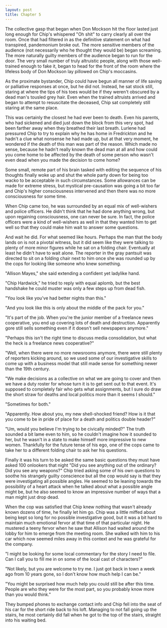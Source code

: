 ```yaml
---
layout: post
title: Chapter 5
---
```


The collective gasp that began when Don Mockson hit the floor lasted just long
enough for Chip's whispered "Oh shit" to carry clearly all over the room.
Once that had filtered in as the definitive statement on what had transpired,
pandemonium broke out.  The more sensitive members of the audience (not
necessarily who he thought they would be) began screaming.  The more naturally
guilty members of the audience began to run for the door.  The very small
number of truly altruistic people, along with those well-trained enough to
fake it, began to head for the front of the room where the lifeless body of
Don Mockson lay pillowed on Chip's moccasins.

As the proximate bystander, Chip could have begun all manner of life saving or
palliative responses at once, but he did not.  Instead, he sat stock still,
staring at where the tips of his toes would be if they weren't obscured by a
dead man's tousled grey hair.  Even when the trained altruists arrived and
began to attempt to resuscitate the deceased, Chip sat completely still
staring at the same place.

This was certainly the closest he had ever been to death.  Even his parents,
who had sickened and died just down the block from this very spot, had been
farther away when they breathed their last breath.  Lurlene had pressured Chip
to try to explain why he has home in Fredrickton and he hadn't a clue what
nonsense he had made up, but at that very moment, he wondered if the death of
this man was part of the reason.  Which made no sense, because he hadn't
really known the dead man at all and how could you come home to be affected by
the death of some person who wasn't even dead when you made the decision to
come home?

Some small, remote part of his brain tasked with editing the sequence of his
thoughts finally woke up and shut the whole party down for being too wacko to
be acceptable in such circumstances. Some allowances can be made for extreme
stress, but mystical pre-causation was going a bit too far and Chip's higher
consciousness intervened and then there was no more consciousness for some
time.

When Chip came too, he was surrounded by an equal mix of well-wishers and
police officers. He didn't think that he had done anything wrong, but upon
regaining consciousness, one can never be sure.  In fact, the police officers
were a kind of well-wishers as well in that they wanted him to get well so
that they could make him wait to answer some questions.

And wait he did.  For what seemed like hours.  Perhaps the man that the body
lands on is not a pivotal witness, but it did seem like they were talking to
plenty of more minor figures while he sat on a folding chair.  Eventually at
least he didn't have to wait alone.  The reporter in the gray pantsuit was
directed to sit on a folding chair next to him once she was rounded up by the
cops for looking like someone who knew something.

"Allison Mayes," she said extending a confident yet ladylike hand.

"Chip Hardwick," he tried to reply with equal aplomb, but the best handshake
he could muster was only a few steps up from dead fish.

"You look like you've had better nights than this."

"And you look like this is only about the middle of the pack for you."

"It's part of the job.  When you're the junior member of a freelance news
cooperative, you end up covering lots of death and destruction.  Apparently
gore still sells something even if it doesn't sell newspapers anymore."

"Perhaps this isn't the right time to discuss media consolidation, but what
the heck is a freelance news cooperative?"

"Well, when there were no more newsrooms anymore, there were still plenty of
reporters kicking around, so we used some of our investigative skills to come
up with a business model that still made sense for something newer than the
19th century.

"We make decisions as a collective on what we are going to cover and then we
have a duty roster for whose turn it is to get sent out to that event.  It's
supposed to completely fair who gets what assignments, but I sure do draw the
short straw for deaths and local politics more than it seems I should."

"Sometimes for both."

"Apparently.  How about you, my new shell-shocked friend?  How is it that you
come to be in pride of place for a death and politics double header?"

"Um, would you believe I'm trying to be civically minded?"  The truth sounded
a bit lame even to him, so he couldn't imagine how it sounded to her, but he
wasn't in a state to make himself more impressive to new women.  Thankfully
for the future tense of his ego, one of the cops came to take her to a
different folding chair to ask her his questions.

Finally it was his turn to be asked the same basic questions they must have
asked 100 onlookers that night "Did you see anything out of the ordinary? Did
you see any weapons?"  Chip tried asking some of his own questions to soothe
his strangely guilty conscience but all the cop would say is that they were
investigating all possible angles.  He seemed to be leaning towards the
possibility of a heart attack when he talked about what a possible angle might
be, but he also seemed to know an impressive number of ways that a man might
just drop dead.

When the cop was satisfied that Chip knew nothing that wasn't already known
dozens of time, he finally let him go.  Chip was a little miffed about being
kept so long for no possible investigative good, but it was a bit hard to
maintain much emotional fervor at that time of that particular night.  He
mustered a teeny fervor when he saw that Allison had waited around the lobby
for him to emerge from the meeting room.  She walked with him to his car which
now seemed miles away in this context and he was grateful for the company.

"I might be looking for some local commentary for the story I need to file.
Can I call you to fill me in on some of the local cast of characters?"

"Not likely, but you are welcome to try me.  I just got back in town a week
ago from 10 years gone, so I don't know how much help I can be."

"You might be surprised how much help you could still be after this time.
People are who they were for the most part, so you probably know more than you
would think."

They bumped phones to exchange contact info and Chip fell into the seat of his
car for the short ride back to his loft.  Managing to not fall going up the
stairs, he most certainly did fall when he got to the top of the stairs,
straight into his waiting bed.

